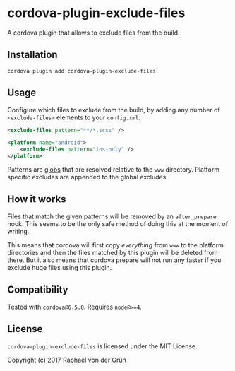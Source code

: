 # cordova-plugin-exclude-files

A cordova plugin that allows to exclude files from the build.


## Installation

```shell
cordova plugin add cordova-plugin-exclude-files
```


## Usage

Configure which files to exclude from the build, by adding any number of `<exclude-files>` elements to your `config.xml`:

```xml
<exclude-files pattern="**/*.scss" />

<platform name="android">
    <exclude-files pattern="ios-only" />
</platform>
```

Patterns are [globs](https://github.com/isaacs/node-glob#glob-primer) that are resolved relative to the `www` directory.
Platform specific excludes are appended to the global excludes.


## How it works

Files that match the given patterns will be removed by an `after_prepare` hook.
This seems to be the only safe method of doing this at the moment of writing.

This means that cordova will first copy *everything* from `www` to the platform directories and then the files matched by this plugin will be deleted from there.
But it also means that cordova prepare will not run any faster if you exclude huge files using this plugin.


## Compatibility

Tested with `cordova@6.5.0`. Requires `node@>=4`.

## License

`cordova-plugin-exclude-files` is licensed under the MIT License.

Copyright (c) 2017 Raphael von der Grün
